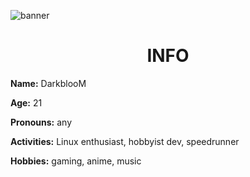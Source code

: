 ![banner](https://pbs.twimg.com/profile_banners/1283079403799490560/1694976773/1500x500)

<h1 align="center">INFO</h1>

**Name:** DarkblooM

**Age:** 21

**Pronouns:** any

**Activities:** Linux enthusiast, hobbyist dev, speedrunner

**Hobbies:** gaming, anime, music
